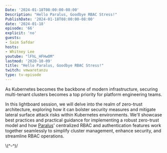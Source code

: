 ```yaml
---
Date: '2024-01-18T08:00:00-08:00'
Description: "Hello Paralus, Goodbye RBAC Stress!"
PublishDate: '2024-01-18T08:00:00-08:00'
date: '2024-01-18'
episode: '66'
explicit: 'no'
guests:
- Saim Safdar
hosts:
- Whitney Lee
youtube: "lFhL_HFHwOM"
lastmod: '2020-10-09'
title: "Hello Paralus, Goodbye RBAC Stress!"
twitch: vmwaretanzu
type: tv-episode
---
```


As Kubernetes becomes the backbone of modern infrastructure, securing multi-tenant clusters becomes a top priority for platform engineering teams.

In this lightboard session, we will delve into the realm of zero-trust architecture, exploring how it can bolster security measures and mitigate lateral surface attack risks within Kubernetes environments. We'll showcase best practices and practical guidance for implementing a robust zero-trust model and how [Paralus](https://www.paralus.io/)' centralized RBAC and authentication features work together seamlessly to simplify cluster management, enhance security, and streamline RBAC operations.

\\(^-^)/
